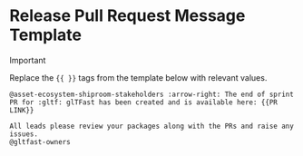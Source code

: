 # Release Pull Request Message Template

> [!IMPORTANT]
> Replace the `{{ }}` tags from the template below with relevant values.

```text
@asset-ecosystem-shiproom-stakeholders :arrow-right: The end of sprint PR for :gltf: glTFast has been created and is available here: {{PR LINK}}

All leads please review your packages along with the PRs and raise any issues.
@gltfast-owners
```
